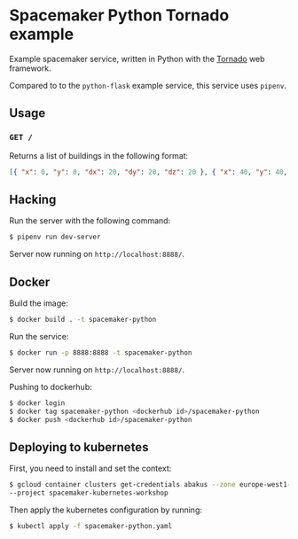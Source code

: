 # Spacemaker Python Tornado example

Example spacemaker service, written in Python with the
[Tornado](http://www.tornadoweb.org/en/latest/) web framework.

Compared to to the `python-flask` example service, this service uses `pipenv`.

## Usage

### `GET /`

Returns a list of buildings in the following format:

```json
[{ "x": 0, "y": 0, "dx": 20, "dy": 20, "dz": 20 }, { "x": 40, "y": 40, "dx": 20, "dy": 20, "dz": 40 }]
```

## Hacking

Run the server with the following command:

```bash
$ pipenv run dev-server
```

Server now running on `http://localhost:8888/`.

## Docker

Build the image:

```bash
$ docker build . -t spacemaker-python
```

Run the service:

```bash
$ docker run -p 8888:8888 -t spacemaker-python
```

Server now running on `http://localhost:8888/`.

Pushing to dockerhub:

```bash
$ docker login
$ docker tag spacemaker-python <dockerhub id>/spacemaker-python
$ docker push <dockerhub id>/spacemaker-python
```

## Deploying to kubernetes

First, you need to install and set the context:

```bash
$ gcloud container clusters get-credentials abakus --zone europe-west1-b \
--project spacemaker-kubernetes-workshop
```

Then apply the kubernetes configuration by running:

```bash
$ kubectl apply -f spacemaker-python.yaml
```
